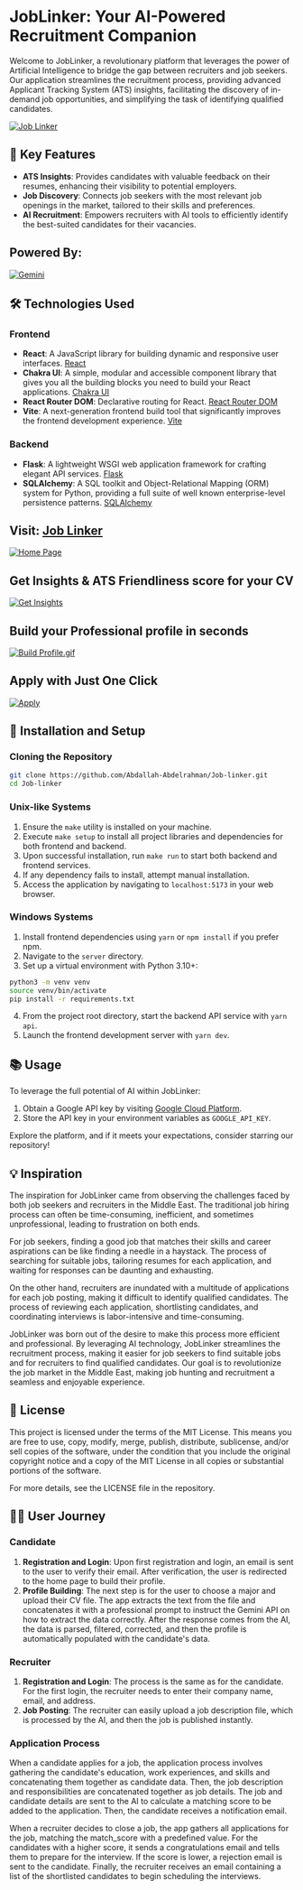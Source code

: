 # JobLinker: Your AI-Powered Recruitment Companion

Welcome to JobLinker, a revolutionary platform that leverages the power of Artificial Intelligence to bridge the gap between recruiters and job seekers. Our application streamlines the recruitment process, providing advanced Applicant Tracking System (ATS) insights, facilitating the discovery of in-demand job opportunities, and simplifying the task of identifying qualified candidates.

[![Job Linker](https://i.postimg.cc/8c93cJnn/Designer-8-removebg-preview.png)](https://postimg.cc/GTPzS2Rk)

## 🌟 Key Features

- **ATS Insights**: Provides candidates with valuable feedback on their resumes, enhancing their visibility to potential employers.
- **Job Discovery**: Connects job seekers with the most relevant job openings in the market, tailored to their skills and preferences.
- **AI Recruitment**: Empowers recruiters with AI tools to efficiently identify the best-suited candidates for their vacancies.

## Powered By:
[![Gemini](https://i.postimg.cc/QC24hLH2/Gemini-SS-width-1300.jpg)](https://postimg.cc/PvMzQRby)

## 🛠️ Technologies Used

### Frontend

- **React**: A JavaScript library for building dynamic and responsive user interfaces. [React](https://react.dev/)
- **Chakra UI**: A simple, modular and accessible component library that gives you all the building blocks you need to build your React applications. [Chakra UI](https://v2.chakra-ui.com/getting-started)
- **React Router DOM**: Declarative routing for React. [React Router DOM](https://reactrouter.com/en/main/start/overview)
- **Vite**: A next-generation frontend build tool that significantly improves the frontend development experience. [Vite](https://vitejs.dev/guide/)

### Backend

- **Flask**: A lightweight WSGI web application framework for crafting elegant API services. [Flask](https://flask.palletsprojects.com/en/3.0.x/)
- **SQLAlchemy**: A SQL toolkit and Object-Relational Mapping (ORM) system for Python, providing a full suite of well known enterprise-level persistence patterns. [SQLAlchemy](https://www.sqlalchemy.org/)

## Visit: [Job Linker](http://web-02.abdallah.tech/)
[![Home Page](https://i.postimg.cc/tRM82wCt/Screenshot-2024-05-24-075939.png)](https://postimg.cc/hhVCGCmf)

## Get Insights & ATS Friendliness score for your CV
[![Get Insights](https://i.postimg.cc/gkRdRmq6/Screenshot-2024-05-24-081314.png)](https://postimg.cc/tYXLG0cX)

## Build your Professional profile in seconds
[![Build Profile.gif](https://i.postimg.cc/8C3fcTmn/Untitledvideo1-ezgif-com-video-to-gif-converter-1.gif)](https://postimg.cc/kVQgh3Zx)

## Apply with Just One Click
[![Apply](https://i.postimg.cc/0ysv0FcX/Screenshot-2024-05-24-081755.png)](https://postimg.cc/tY28XS0F)

## 🚀 Installation and Setup

### Cloning the Repository

```bash
git clone https://github.com/Abdallah-Abdelrahman/Job-linker.git
cd Job-linker
```

### Unix-like Systems

1. Ensure the `make` utility is installed on your machine.
2. Execute `make setup` to install all project libraries and dependencies for both frontend and backend.
3. Upon successful installation, run `make run` to start both backend and frontend services.
4. If any dependency fails to install, attempt manual installation.
5. Access the application by navigating to `localhost:5173` in your web browser.

### Windows Systems

1. Install frontend dependencies using `yarn` or `npm install` if you prefer npm.
2. Navigate to the `server` directory.
3. Set up a virtual environment with Python 3.10+:

```bash
python3 -m venv venv
source venv/bin/activate
pip install -r requirements.txt
```

4. From the project root directory, start the backend API service with `yarn api`.
5. Launch the frontend development server with `yarn dev`.

## 📚 Usage

To leverage the full potential of AI within JobLinker:

1. Obtain a Google API key by visiting [Google Cloud Platform](https://aistudio.google.com/app/apikey).
2. Store the API key in your environment variables as `GOOGLE_API_KEY`.

Explore the platform, and if it meets your expectations, consider starring our repository!

## 💡 Inspiration

The inspiration for JobLinker came from observing the challenges faced by both job seekers and recruiters in the Middle East. The traditional job hiring process can often be time-consuming, inefficient, and sometimes unprofessional, leading to frustration on both ends.

For job seekers, finding a good job that matches their skills and career aspirations can be like finding a needle in a haystack. The process of searching for suitable jobs, tailoring resumes for each application, and waiting for responses can be daunting and exhausting.

On the other hand, recruiters are inundated with a multitude of applications for each job posting, making it difficult to identify qualified candidates. The process of reviewing each application, shortlisting candidates, and coordinating interviews is labor-intensive and time-consuming.

JobLinker was born out of the desire to make this process more efficient and professional. By leveraging AI technology, JobLinker streamlines the recruitment process, making it easier for job seekers to find suitable jobs and for recruiters to find qualified candidates. Our goal is to revolutionize the job market in the Middle East, making job hunting and recruitment a seamless and enjoyable experience.

## 📄 License

This project is licensed under the terms of the MIT License. This means you are free to use, copy, modify, merge, publish, distribute, sublicense, and/or sell copies of the software, under the condition that you include the original copyright notice and a copy of the MIT License in all copies or substantial portions of the software.

For more details, see the LICENSE file in the repository.


## 🚶‍♀️ User Journey

### Candidate

1. **Registration and Login**: Upon first registration and login, an email is sent to the user to verify their email. After verification, the user is redirected to the home page to build their profile.
2. **Profile Building**: The next step is for the user to choose a major and upload their CV file. The app extracts the text from the file and concatenates it with a professional prompt to instruct the Gemini API on how to extract the data correctly. After the response comes from the AI, the data is parsed, filtered, corrected, and then the profile is automatically populated with the candidate's data.

### Recruiter

1. **Registration and Login**: The process is the same as for the candidate. For the first login, the recruiter needs to enter their company name, email, and address.
2. **Job Posting**: The recruiter can easily upload a job description file, which is processed by the AI, and then the job is published instantly.

### Application Process

When a candidate applies for a job, the application process involves gathering the candidate's education, work experiences, and skills and concatenating them together as candidate data. Then, the job description and responsibilities are concatenated together as job details. The job and candidate details are sent to the AI to calculate a matching score to be added to the application. Then, the candidate receives a notification email.

When a recruiter decides to close a job, the app gathers all applications for the job, matching the match_score with a predefined value. For the candidates with a higher score, it sends a congratulations email and tells them to prepare for the interview. If the score is lower, a rejection email is sent to the candidate. Finally, the recruiter receives an email containing a list of the shortlisted candidates to begin scheduling the interviews.
